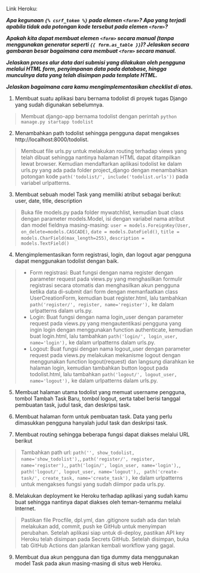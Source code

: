Link Heroku: 

***Apa kegunaan `{% csrf_token %}` pada elemen `<form>`? Apa yang terjadi apabila tidak ada potongan kode tersebut pada elemen `<form>`?***

***Apakah kita dapat membuat elemen `<form>` secara manual (tanpa menggunakan generator seperti `{{ form.as_table }}`)? Jelaskan secara gambaran besar bagaimana cara membuat `<form>` secara manual.***

***Jelaskan proses alur data dari submisi yang dilakukan oleh pengguna melalui HTML form, penyimpanan data pada database, hingga munculnya data yang telah disimpan pada template HTML.***

***Jelaskan bagaimana cara kamu mengimplementasikan checklist di atas.***
1. Membuat suatu aplikasi baru bernama todolist di proyek tugas Django yang sudah digunakan sebelumnya.
> Membuat django-app bernama todolist dengan perintah `python manage.py startapp todolist`

2. Menambahkan path todolist sehingga pengguna dapat mengakses http://localhost:8000/todolist.
> Membuat file urls.py untuk melakukan routing terhadap views yang telah dibuat sehingga nantinya halaman HTML dapat ditampilkan lewat browser. Kemudian mendaftarkan aplikasi todolist ke dalam urls.py yang ada pada folder project_django dengan menambahkan potongan kode `path('todolist/', include('todolist.urls'))` pada variabel urlpatterns.

3. Membuat sebuah model Task yang memiliki atribut sebagai berikut: user, date, title, description
> Buka file models.py pada folder mywatchlist, kemudian buat class dengan parameter models.Model, isi dengan variabel nama atribut dan model fieldnya masing-masing: `user = models.ForeignKey(User, on_delete=models.CASCADE)`, `date = models.DateField()`, `title = models.CharField(max_length=255)`, `description = models.TextField()`

4. Mengimplementasikan form registrasi, login, dan logout agar pengguna dapat menggunakan todolist dengan baik.
> - Form registrasi: Buat fungsi dengan nama register dengan parameter request pada views.py yang menghasilkan formulir registrasi secara otomatis dan menghasilkan akun pengguna ketika data di-submit dari form dengan memanfaatkan class UserCreationForm, kemudian buat register.html, lalu tambahkan `path('register/', register, name='register'),` ke dalam urlpatterns dalam urls.py.
> - Login: Buat fungsi dengan nama login_user dengan parameter request pada views.py yang mengautentikasi pengguna yang ingin login dengan menggunakan function authenticate, kemudian buat login.html, lalu tambahkan `path('login/', login_user, name='login'),` ke dalam urlpatterns dalam urls.py.
> - Logout: Buat fungsi dengan nama logout_user dengan parameter request pada views.py melakukan mekanisme logout dengan menggunakan function logout(request) dan langsung diarahkan ke halaman login, kemudian tambahkan button logout pada todolist.html, lalu tambahkan `path('logout/', logout_user, name='logout'),` ke dalam urlpatterns dalam urls.py.

5. Membuat halaman utama todolist yang memuat username pengguna, tombol Tambah Task Baru, tombol logout, serta tabel berisi tanggal pembuatan task, judul task, dan deskripsi task.
> 

6. Membuat halaman form untuk pembuatan task. Data yang perlu dimasukkan pengguna hanyalah judul task dan deskripsi task.
> 

7. Membuat routing sehingga beberapa fungsi dapat diakses melalui URL berikut
> Tambahkan path url: `path('', show_todolist, name='show_todolist'),`, `path('register/', register, name='register'),`, `path('login/', login_user, name='login'),`, `path('logout/', logout_user, name='logout'),`, ` path('create-task/', create_task, name='create_task'),` ke dalam urlpatterns untuk mengakses fungsi yang sudah diimpor pada urls.py.

8. Melakukan deployment ke Heroku terhadap aplikasi yang sudah kamu buat sehingga nantinya dapat diakses oleh teman-temanmu melalui Internet.
> Pastikan file Procfile, dpl.yml, dan .gitignore sudah ada dan telah melakukan add, commit, push ke GitHub untuk menyimpan perubahan. Setelah aplikasi siap untuk di-deploy, pastikan API key Heroku telah disimpan pada Secrets GitHub. Setelah disimpan, buka tab GitHub Actions dan jalankan kembali workflow yang gagal.

9. Membuat dua akun pengguna dan tiga dummy data menggunakan model Task pada akun masing-masing di situs web Heroku.
>